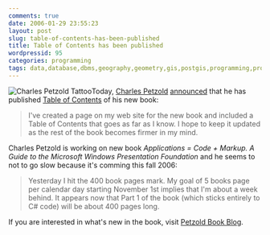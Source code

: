 ```yaml
---
comments: true
date: 2006-01-29 23:55:23
layout: post
slug: table-of-contents-has-been-published
title: Table of Contents has been published
wordpressid: 95
categories: programming
tags: data,database,dbms,geography,geometry,gis,postgis,programming,project,spatial
---
```


![Charles Petzold Tattoo](/images/logos/charles-petzold-tattoo.jpg)Today, [Charles Petzold](http://www.charlespetzold.com) [announced](http://www.charlespetzold.com/blog/2006/01/290357.html) that he has published [Table of Contents](http://www.charlespetzold.com/wpf/) of his new book:



> I've created a page on my web site for the new book and included a Table of Contents that goes as far as I know. I hope to keep it updated as the rest of the book becomes firmer in my mind.









Charles Petzold is working on new book _Applications = Code + Markup. A Guide to the Microsoft Windows Presentation Foundation_ and he seems to not to go slow because it's comming this fall 2006:



> Yesterday I hit the 400 book pages mark. My goal of 5 books page per calendar day starting November 1st implies that I'm about a week behind. It appears now that Part 1 of the book (which sticks entirely to C# code) will be about 400 pages long.









If you are interested in what's new in the book, visit [Petzold Book Blog](http://www.charlespetzold.com/blog/blog.xml).

